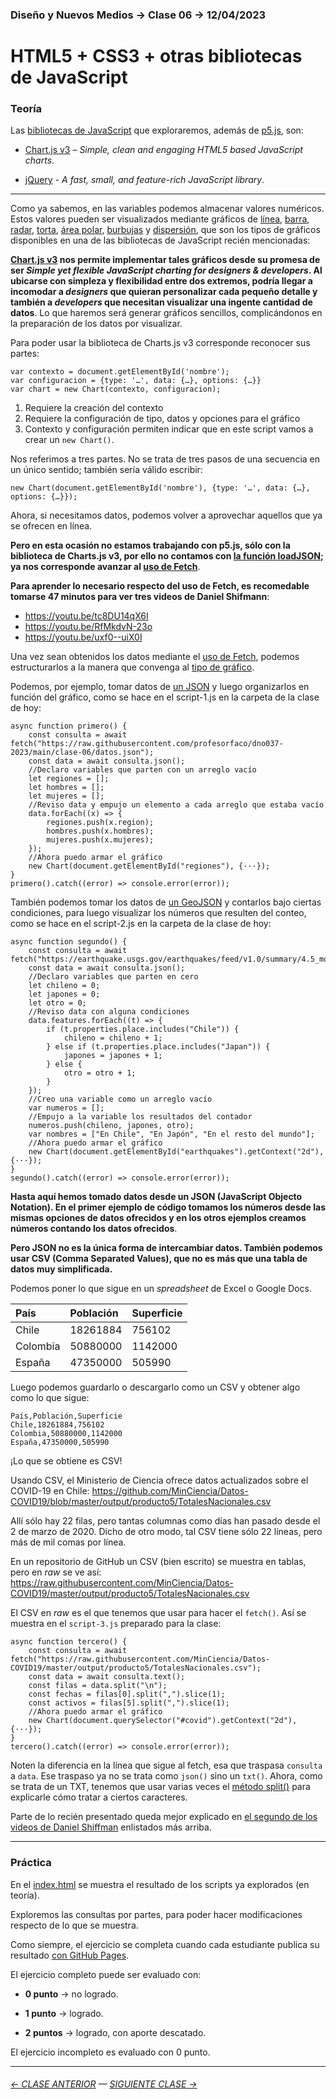 ### Diseño y Nuevos Medios → Clase 06 → 12/04/2023

# HTML5 + CSS3 + otras bibliotecas de JavaScript

### Teoría

Las [bibliotecas de JavaScript](https://en.wikipedia.org/wiki/List_of_JavaScript_libraries) que exploraremos, además de [p5.js](https://p5js.org/es/), son:

- [Chart.js v3](https://www.chartjs.org/) – *Simple, clean and engaging HTML5 based JavaScript charts*.

- [jQuery](https://jquery.com/) - *A fast, small, and feature-rich JavaScript library*.

- - - - - - - - 

Como ya sabemos, en las variables podemos almacenar valores numéricos. Estos valores pueden ser visualizados mediante gráficos de [línea](https://www.chartjs.org/docs/latest/charts/line.html), [barra](https://www.chartjs.org/docs/latest/charts/bar.html), [radar](https://www.chartjs.org/docs/latest/charts/radar.html), [torta](https://www.chartjs.org/docs/latest/charts/doughnut.html), [área polar](https://www.chartjs.org/docs/latest/charts/polar.html), [burbujas](https://www.chartjs.org/docs/latest/charts/bubble.html) y [dispersión](https://www.chartjs.org/docs/latest/charts/scatter.html), que son los tipos de gráficos disponibles en una de las bibliotecas de JavaScript recién mencionadas:

**[Chart.js v3](https://www.chartjs.org/docs/latest/charts/?h=type) nos permite implementar tales gráficos desde su promesa de ser *Simple yet flexible JavaScript charting for designers & developers*. Al ubicarse con simpleza y flexibilidad entre dos extremos, podría llegar a incomodar a *designers* que quieran personalizar cada pequeño detalle y también a *developers* que necesitan visualizar una ingente cantidad de datos**. Lo que haremos será generar gráficos sencillos, complicándonos en la preparación de los datos por visualizar. 

Para poder usar la biblioteca de Charts.js v3 corresponde reconocer sus partes: 

```
var contexto = document.getElementById('nombre');
var configuracion = {type: '…', data: {…}, options: {…}}
var chart = new Chart(contexto, configuracion);
```

1. Requiere la creación del contexto 
2. Requiere la configuración de tipo, datos y opciones para el gráfico 
3. Contexto y configuración permiten indicar que en este script vamos a crear un `new Chart()`.

Nos referimos a tres partes. No se trata de tres pasos de una secuencia en un único sentido; también sería válido escribir:

```
new Chart(document.getElementById('nombre'), {type: '…', data: {…}, options: {…}});
```

Ahora, si necesitamos datos, podemos volver a aprovechar aquellos que ya se ofrecen en línea. 

**Pero en esta ocasión no estamos trabajando con p5.js, sólo con la biblioteca de Charts.js v3, por ello no contamos con [la función loadJSON](https://p5js.org/es/reference/#/p5/loadJSON); ya nos corresponde avanzar al [uso de Fetch](https://developer.mozilla.org/es/docs/Web/API/Fetch_API/Using_Fetch)**.

**Para aprender lo necesario respecto del uso de Fetch, es recomedable tomarse 47 minutos para ver tres videos de Daniel Shifmann**:

- https://youtu.be/tc8DU14qX6I
- https://youtu.be/RfMkdvN-23o
- https://youtu.be/uxf0--uiX0I

Una vez sean obtenidos los datos mediante el [uso de Fetch](https://developer.mozilla.org/es/docs/Web/API/Fetch_API/Using_Fetch), podemos estructurarlos  a la manera que convenga al [tipo de gráfico](https://www.chartjs.org/docs/latest/charts/?h=type).

Podemos, por ejemplo, tomar datos de [un JSON](https://raw.githubusercontent.com/profesorfaco/dno037-2023/main/clase-06/datos.json) y luego organizarlos en función del gráfico, como se hace en el script-1.js en la carpeta de la clase de hoy: 

```
async function primero() {
    const consulta = await fetch("https://raw.githubusercontent.com/profesorfaco/dno037-2023/main/clase-06/datos.json");
    const data = await consulta.json();
    //Declaro variables que parten con un arreglo vacío
    let regiones = [];
    let hombres = [];
    let mujeres = [];
    //Reviso data y empujo un elemento a cada arreglo que estaba vacío
    data.forEach((x) => {
        regiones.push(x.region);
        hombres.push(x.hombres);
        mujeres.push(x.mujeres);
    });
    //Ahora puedo armar el gráfico
    new Chart(document.getElementById("regiones"), {···});
}
primero().catch((error) => console.error(error));
```

También podemos tomar los datos de [un GeoJSON](https://earthquake.usgs.gov/earthquakes/feed/v1.0/summary/4.5_month.geojson) y contarlos bajo ciertas condiciones, para luego visualizar los números que resulten del conteo, como se hace en el script-2.js en la carpeta de la clase de hoy:

```
async function segundo() {
    const consulta = await fetch("https://earthquake.usgs.gov/earthquakes/feed/v1.0/summary/4.5_month.geojson");
    const data = await consulta.json();
    //Declaro variables que parten en cero
    let chileno = 0;
    let japones = 0;
    let otro = 0;
    //Reviso data con alguna condiciones
    data.features.forEach((t) => {
        if (t.properties.place.includes("Chile")) {
            chileno = chileno + 1;
        } else if (t.properties.place.includes("Japan")) {
            japones = japones + 1;
        } else {
            otro = otro + 1;
        }
    });
    //Creo una variable como un arreglo vacío
    var numeros = [];
    //Empujo a la variable los resultados del contador
    numeros.push(chileno, japones, otro);
    var nombres = ["En Chile", "En Japón", "En el resto del mundo"];
    //Ahora puedo armar el gráfico
    new Chart(document.getElementById("earthquakes").getContext("2d"), {···});
}
segundo().catch((error) => console.error(error));
```

**Hasta aquí hemos tomado datos desde un JSON (JavaScript Objecto Notation). En el primer ejemplo de código tomamos los números desde las mismas opciones de datos ofrecidos y en los otros ejemplos creamos números contando los datos ofrecidos**.

**Pero JSON no es la única forma de intercambiar datos. También podemos usar CSV (Comma Separated Values), que no es más que una tabla de datos muy simplificada.** 

Podemos poner lo que sigue en un *spreadsheet* de Excel o Google Docs.

| País      |  Población       | Superficie     |
|:----------|:-----------------|:---------------|
| Chile     | 18261884         | 756102         |
| Colombia  | 50880000         | 1142000        |
| España    | 47350000         | 505990         |

Luego podemos guardarlo o descargarlo como un CSV y obtener algo como lo que sigue:

```
País,Población,Superficie
Chile,18261884,756102
Colombia,50880000,1142000
España,47350000,505990
```

¡Lo que se obtiene es CSV!

Usando CSV, el Ministerio de Ciencia ofrece datos actualizados sobre el COVID-19 en Chile: https://github.com/MinCiencia/Datos-COVID19/blob/master/output/producto5/TotalesNacionales.csv

Allí sólo hay 22 filas, pero tantas columnas como días han pasado desde el 2 de marzo de 2020. Dicho de otro modo, tal CSV tiene sólo 22 líneas, pero más de mil comas por línea.

En un repositorio de GitHub un CSV (bien escrito) se muestra en tablas, pero en *raw* se ve así: https://raw.githubusercontent.com/MinCiencia/Datos-COVID19/master/output/producto5/TotalesNacionales.csv

El CSV en *raw* es el que tenemos que usar para hacer el `fetch()`. Así se muestra en el `script-3.js` preparado para la clase:

```
async function tercero() {
    const consulta = await fetch("https://raw.githubusercontent.com/MinCiencia/Datos-COVID19/master/output/producto5/TotalesNacionales.csv");
    const data = await consulta.text();
    const filas = data.split("\n");
    const fechas = filas[0].split(",").slice(1);
    const activos = filas[5].split(",").slice(1);
    //Ahora puedo armar el gráfico
    new Chart(document.querySelector("#covid").getContext("2d"), {···});
}
tercero().catch((error) => console.error(error));
```

Noten la diferencia en la línea que sigue al fetch, esa que traspasa `consulta` a `data`. Ese traspaso ya no se trata como `json()` sino un `txt()`. Ahora, como se trata de un TXT, tenemos que usar varias veces el [método split()](https://developer.mozilla.org/es/docs/Web/JavaScript/Reference/Global_Objects/String/split) para explicarle cómo tratar a ciertos caracteres.

Parte de lo recién presentado queda mejor explicado en [el segundo de los videos de Daniel Shiffman](https://youtu.be/RfMkdvN-23o?t=172) enlistados más arriba.

- - - - - - -

### Práctica

En el [index.html](https://profesorfaco.github.io/dno037-2023/clase-06/) se muestra el resultado de los scripts ya explorados (en teoría). 

Exploremos las consultas por partes, para poder hacer modificaciones respecto de lo que se muestra.

Como siempre, el ejercicio se completa cuando cada estudiante publica su resultado [con GitHub Pages](https://docs.github.com/es/free-pro-team@latest/github/working-with-github-pages/configuring-a-publishing-source-for-your-github-pages-site).

El ejercicio completo puede ser evaluado con:

- **0 punto** → no logrado.

- **1 punto** → logrado.

- **2 puntos** → logrado, con aporte descatado.

El ejercicio incompleto es evaluado con 0 punto.

- - - - - - - - - - - -

###### [← CLASE ANTERIOR](https://github.com/profesorfaco/dno037-2023/tree/main/clase-05) — [SIGUIENTE CLASE →](https://github.com/profesorfaco/dno037-2023/tree/main/clase-07)
